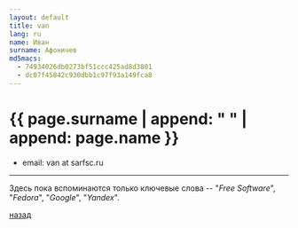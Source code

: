 ```yaml
---
layout: default
title: van
lang: ru
name: Иван
surname: Афоничев
md5macs:
  - 74934026db0273bf51ccc425ad8d3801
  - dc07f45842c930dbb1c97f93a149fca8
---
```


# [](#header-1) {{ page.surname | append: " " | append: page.name }}

* email: van at sarfsc.ru

_________

Здесь пока вспоминаются только ключевые слова --
"*Free Software*", "*Fedora*", "*Google*", "*Yandex*".

[назад](../experts/)

